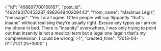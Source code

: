  {
   "id": "498697700166167",
   "post_id": "462493170453287_498264940209443",
   "from_name": "Maximus Legis",
   "message": "Yes Tara I agree. Often people will say flippantly \"that's insane\" without realising they're usually right. Excuse any typos as I am on my phone in bed. There is \"insanity\" everywhere, I was only trying to point out that insanity is not a medical term but a legal one (again that's my comprehension, I could be wrong)  :-)",
   "created_time": "2013-04-01T21:21:25+0000"
 }
